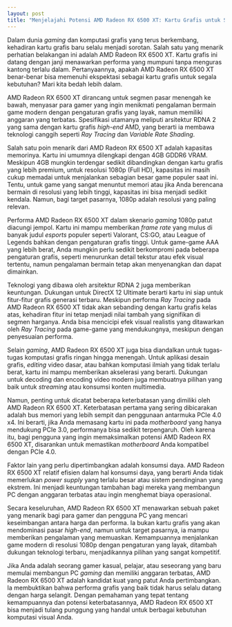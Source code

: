 ```yaml
---
layout: post
title: "Menjelajahi Potensi AMD Radeon RX 6500 XT: Kartu Grafis untuk Segala Kebutuhan?"
---
```


Dalam dunia *gaming* dan komputasi grafis yang terus berkembang, kehadiran kartu grafis baru selalu menjadi sorotan. Salah satu yang menarik perhatian belakangan ini adalah AMD Radeon RX 6500 XT. Kartu grafis ini datang dengan janji menawarkan performa yang mumpuni tanpa menguras kantong terlalu dalam. Pertanyaannya, apakah AMD Radeon RX 6500 XT benar-benar bisa memenuhi ekspektasi sebagai kartu grafis untuk segala kebutuhan? Mari kita bedah lebih dalam.

AMD Radeon RX 6500 XT dirancang untuk segmen pasar menengah ke bawah, menyasar para gamer yang ingin menikmati pengalaman bermain game modern dengan pengaturan grafis yang layak, namun memiliki anggaran yang terbatas. Spesifikasi utamanya meliputi arsitektur RDNA 2 yang sama dengan kartu grafis *high-end* AMD, yang berarti ia membawa teknologi canggih seperti *Ray Tracing* dan *Variable Rate Shading*.

Salah satu poin menarik dari AMD Radeon RX 6500 XT adalah kapasitas memorinya. Kartu ini umumnya dilengkapi dengan 4GB GDDR6 VRAM. Meskipun 4GB mungkin terdengar sedikit dibandingkan dengan kartu grafis yang lebih premium, untuk resolusi 1080p (Full HD), kapasitas ini masih cukup memadai untuk menjalankan sebagian besar game populer saat ini. Tentu, untuk game yang sangat menuntut memori atau jika Anda berencana bermain di resolusi yang lebih tinggi, kapasitas ini bisa menjadi sedikit kendala. Namun, bagi target pasarnya, 1080p adalah resolusi yang paling relevan.

Performa AMD Radeon RX 6500 XT dalam skenario *gaming* 1080p patut diacungi jempol. Kartu ini mampu memberikan *frame rate* yang mulus di banyak judul *esports* populer seperti Valorant, CS:GO, atau League of Legends bahkan dengan pengaturan grafis tinggi. Untuk game-game AAA yang lebih berat, Anda mungkin perlu sedikit berkompromi pada beberapa pengaturan grafis, seperti menurunkan detail tekstur atau efek visual tertentu, namun pengalaman bermain tetap akan menyenangkan dan dapat dimainkan.

Teknologi yang dibawa oleh arsitektur RDNA 2 juga memberikan keuntungan. Dukungan untuk DirectX 12 Ultimate berarti kartu ini siap untuk fitur-fitur grafis generasi terbaru. Meskipun performa *Ray Tracing* pada AMD Radeon RX 6500 XT tidak akan sebanding dengan kartu grafis kelas atas, kehadiran fitur ini tetap menjadi nilai tambah yang signifikan di segmen harganya. Anda bisa mencicipi efek visual realistis yang ditawarkan oleh *Ray Tracing* pada game-game yang mendukungnya, meskipun dengan penyesuaian performa.

Selain *gaming*, AMD Radeon RX 6500 XT juga bisa diandalkan untuk tugas-tugas komputasi grafis ringan hingga menengah. Untuk aplikasi desain grafis, *editing* video dasar, atau bahkan komputasi ilmiah yang tidak terlalu berat, kartu ini mampu memberikan akselerasi yang berarti. Dukungan untuk decoding dan encoding video modern juga membuatnya pilihan yang baik untuk *streaming* atau konsumsi konten multimedia.

Namun, penting untuk dicatat beberapa keterbatasan yang dimiliki oleh AMD Radeon RX 6500 XT. Keterbatasan pertama yang sering dibicarakan adalah bus memori yang lebih sempit dan penggunaan antarmuka PCIe 4.0 x4. Ini berarti, jika Anda memasang kartu ini pada *motherboard* yang hanya mendukung PCIe 3.0, performanya bisa sedikit terpengaruh. Oleh karena itu, bagi pengguna yang ingin memaksimalkan potensi AMD Radeon RX 6500 XT, disarankan untuk memastikan *motherboard* Anda kompatibel dengan PCIe 4.0.

Faktor lain yang perlu dipertimbangkan adalah konsumsi daya. AMD Radeon RX 6500 XT relatif efisien dalam hal konsumsi daya, yang berarti Anda tidak memerlukan *power supply* yang terlalu besar atau sistem pendinginan yang ekstrem. Ini menjadi keuntungan tambahan bagi mereka yang membangun PC dengan anggaran terbatas atau ingin menghemat biaya operasional.

Secara keseluruhan, AMD Radeon RX 6500 XT menawarkan sebuah paket yang menarik bagi para gamer dan pengguna PC yang mencari keseimbangan antara harga dan performa. Ia bukan kartu grafis yang akan mendominasi pasar *high-end*, namun untuk target pasarnya, ia mampu memberikan pengalaman yang memuaskan. Kemampuannya menjalankan game modern di resolusi 1080p dengan pengaturan yang layak, ditambah dukungan teknologi terbaru, menjadikannya pilihan yang sangat kompetitif.

Jika Anda adalah seorang gamer kasual, pelajar, atau seseorang yang baru memulai membangun PC *gaming* dan memiliki anggaran terbatas, AMD Radeon RX 6500 XT adalah kandidat kuat yang patut Anda pertimbangkan. Ia membuktikan bahwa performa grafis yang baik tidak harus selalu datang dengan harga selangit. Dengan pemahaman yang tepat tentang kemampuannya dan potensi keterbatasannya, AMD Radeon RX 6500 XT bisa menjadi tulang punggung yang handal untuk berbagai kebutuhan komputasi visual Anda.
